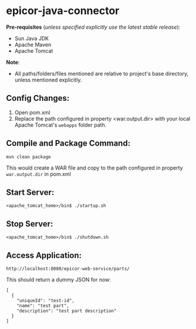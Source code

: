 epicor-java-connector
=====================

**Pre-requisites** (*unless specified explicitly use the latest stable release*):

* Sun Java JDK
* Apache Maven
* Apache Tomcat

**Note**: 

* All paths/folders/files mentioned are relative to project's base directory, unless mentioned explicitly.


## Config Changes:

1. Open pom.xml
2. Replace the path configured in property <war.output.dir> with your local Apache Tomcat's `webapps` folder path.

## Compile and Package Command:

  `mvn clean package`

  This would create a WAR file and copy to the path configured in property `war.output.dir` in pom.xml

## Start Server:

`<apache_tomcat_home>/bin$ ./startup.sh`

## Stop Server:

`<apache_tomcat_home>/bin$ ./shutdown.sh`

## Access Application:

  `http://localhost:8080/epicor-web-service/parts/`
  
  This should return a dummy JSON for now:
  
  ```
  [
    {
      "uniqueId": "test-id",
      "name": "test part",
      "description": "test part description"
    }
  ]
  ```

